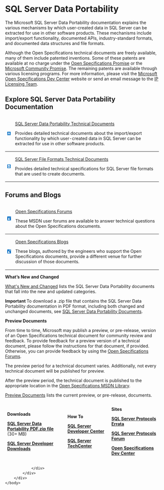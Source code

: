<html dir="LTR" xmlns:mshelp="http://msdn.microsoft.com/mshelp" xmlns:ddue="http://ddue.schemas.microsoft.com/authoring/2003/5" xmlns:xlink="http://www.w3.org/1999/xlink" xmlns:tool="http://www.microsoft.com/tooltip">
    <head>
        <meta http-equiv="Content-Type" content="text/html; CHARSET=utf-8"></meta>
        <meta name="save" content="history"></meta>
        <title>SQL Server Data Portability</title>
        <xml>
            <mshelp:toctitle title="SQL Server Data Portability"></mshelp:toctitle>
            <mshelp:rltitle title="SQL Server Data Portability"></mshelp:rltitle>
            <mshelp:keyword index="A" term="f0ff9248-7365-4de7-bf69-63269c0c6776"></mshelp:keyword>
            <mshelp:attr name="DCSext.ContentType" value="open specification"></mshelp:attr>
            <mshelp:attr name="AssetID" value="f0ff9248-7365-4de7-bf69-63269c0c6776"></mshelp:attr>
            <mshelp:attr name="TopicType" value="kbRef"></mshelp:attr>
            <mshelp:attr name="DCSext.Title" value="SQL Server Data Portability" />
        </xml>
    </head>
    <body>
        <div id="header">
            <h1 class="heading">SQL Server Data Portability</h1>
        </div>
        <div id="mainSection">
            <div id="mainBody">
                <div id="allHistory" class="saveHistory"></div>
                <div id="sectionSection0" class="section" name="collapseableSection">
                    <p>The Microsoft SQL Server Data Portability documentation
explains the various mechanisms by which user-created data in SQL Server can be
extracted for use in other software products. These mechanisms include
import/export functionality, documented APIs, industry-standard formats, and
documented data structures and file formats.</p>

<p>Although the Open Specifications technical documents are
freely available, many of them include patented inventions. Some of these
patents are available at no charge under the <a href="http://go.microsoft.com/fwlink/?LinkID=214445">Open
Specifications Promise</a> or the <a href="http://go.microsoft.com/fwlink/?LinkID=214448">Microsoft
Community Promise</a>. The remaining patents are available through various
licensing programs. For more information, please visit the <a href="http://go.microsoft.com/fwlink/?LinkID=239969">Microsoft
Open Specifications Dev Center</a> website or send an email message to the <a href="mailto:%20protocol@microsoft.com">IP Licensing Team</a>.</p>

<h2>Explore SQL Server Data Portability Documentation</h2>

<table>
 <thead>
  <tr>
   <td>
   <p><img id="Picture 7" src="MS-SQLPORTLP_files/image001.png"></p>
   </td>
   <td>
   <p><a href="https://msdn.microsoft.com/en-us/library/ff718613(v=sql.105).aspx">SQL
   Server Data Portability Technical Documents</a> </p>
   <p>Provides detailed technical documents about the
   import/export functionality by which user-created data in SQL Server can be
   extracted for use in other software products.</p>
   </td>
  </tr>
 </thead>
 <tr>
  <td>
  <p><img id="Picture 6" src="MS-SQLPORTLP_files/image002.png"></p>
  </td>
  <td>
  <p><a href="https://msdn.microsoft.com/en-us/library/ff719203(v=sql.105).aspx">SQL
  Server File Formats Technical Documents</a> </p>
  <p>Provides detailed technical specifications for SQL
  Server file formats that are used to create documents.</p>
  </td>
 </tr>
</table>

<h2>Forums and Blogs</h2>

<table>
 <thead>
  <tr>
   <td>
   <p><img id="Picture 5" src="MS-SQLPORTLP_files/image003.png"></p>
   </td>
   <td>
   <p><a href="http://go.microsoft.com/fwlink/?LinkID=392939">Open
   Specifications Forums</a> </p>
   <p>These MSDN user forums are available to answer
   technical questions about the Open Specifications documents.</p>
   </td>
  </tr>
 </thead>
 <tr>
  <td>
  <p><img id="Picture 4" src="MS-SQLPORTLP_files/image004.png"></p>
  </td>
  <td>
  <p><a href="http://go.microsoft.com/fwlink/?LinkID=392942">Open Specifications Blogs</a> </p>
  <p>These blogs, authored by the engineers who support the
  Open Specifications documents, provide a different venue for further
  discussion of those documents.</p>
  </td>
 </tr>
</table>

<p><b>What’s New and Changed</b></p>

<p><a href="https://msdn.microsoft.com/en-us/library/mt706499(v=sql.105).aspx">What's
New and Changed</a> lists the SQL Server Data Portability documents that fall
into the new and updated categories.</p>

<p><b>Important </b>To download a .zip file that contains the
SQL Server Data Portability documentation in PDF format, including both changed
and unchanged documents, see <a href="https://winprotocoldoc.blob.core.windows.net/productionwindowsarchives/Windows_Protocols.zip">SQL
Server Data Portability Documents</a>.</p>

<p><b>Preview Documents</b></p>

<p>From time to time, Microsoft may publish a preview, or
pre-release, version of an Open Specifications technical document for community
review and feedback. To provide feedback for a preview version of a technical
document, please follow the instructions for that document, if provided.
Otherwise, you can provide feedback by using the <a href="http://social.msdn.microsoft.com/forums/en-us/category/openspecifications/">Open
Specifications Forums</a>.</p>

<p>The preview period for a technical document varies.
Additionally, not every technical document will be published for preview.</p>

<p>After the preview period, the technical document is published
to the appropriate location in the <a href="https://msdn.microsoft.com/en-us/library/dd208104.aspx">Open
Specifications MSDN Library</a>.</p>

<p><a href="https://msdn.microsoft.com/en-us/library/mt826192(v=sql.105).aspx">Preview
Documents</a> lists the current preview, or pre-release, documents.</p>

<p> </p>

<table>
 <thead>
  <tr>
   <td>
   <p><b>Downloads</b></p>
   <p><a href="http://go.microsoft.com/fwlink/?LinkId=192525"><b>SQL
   Server Data Portability PDF.zip file</b></a> (30+ MB)</p>
   <p><a href="http://go.microsoft.com/fwlink/?LinkID=149256"><b>SQL Server
   Developer Downloads</b></a></p>
   </td>
   <td>
   <p><b>How To</b></p>
   <p><a href="http://go.microsoft.com/fwlink/?LinkID=282009"><b>SQL
   Server Developer Center</b></a><b> </b></p>
   <p><a href="http://go.microsoft.com/fwlink/?LinkID=296464"><b>SQL
   Server TechCenter</b></a></p>
   </td>
   <td>
   <p><b>Sites</b></p>
   <p><a href="http://go.microsoft.com/fwlink/?LinkId=616300"><b>SQL
   Server Protocols Errata</b></a></p>
   <p><a href="http://go.microsoft.com/fwlink/?LinkId=272968"><b>SQL
   Server Protocols Forum</b></a></p>
   <p><a href="http://go.microsoft.com/fwlink/?LinkId=397829"><b>Open
   Specifications Dev Center</b></a></p>
   </td>
  </tr>
 </thead>
</table>

<p> </p>


                </div>
            </div>
        </div>
    </body>
</html>